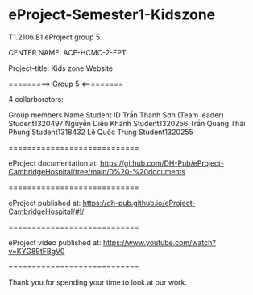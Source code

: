 # eProject-Semester1-Kidszone

T1.2106.E1 eProject group 5

CENTER NAME: ACE-HCMC-2-FPT

Project-title: Kids zone Website

=========> Group 5 <=========

4 collarborators:

Group members                  Name	                           Student ID
                          Trần Thanh Sơn (Team leader)         Student1320497
                          Nguyễn Diệu Khánh                    Student1320256 
                          Trần Quang Thái Phụng                Student1318432 
                          Lê Quốc Trung                        Student1320255
                          
============================

eProject documentation at: https://github.com/DH-Pub/eProject-CambridgeHospital/tree/main/0%20-%20documents

============================

eProject published at: https://dh-pub.github.io/eProject-CambridgeHospital/#!/

============================

eProject video published at: https://www.youtube.com/watch?v=KYG89tFBgV0

============================

Thank you for spending your time to look at our work.
